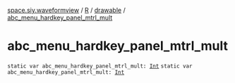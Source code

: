 [space.siy.waveformview](../../index.md) / [R](../index.md) / [drawable](index.md) / [abc_menu_hardkey_panel_mtrl_mult](./abc_menu_hardkey_panel_mtrl_mult.md)

# abc_menu_hardkey_panel_mtrl_mult

`static var abc_menu_hardkey_panel_mtrl_mult: `[`Int`](https://kotlinlang.org/api/latest/jvm/stdlib/kotlin/-int/index.html)
`static var abc_menu_hardkey_panel_mtrl_mult: `[`Int`](https://kotlinlang.org/api/latest/jvm/stdlib/kotlin/-int/index.html)